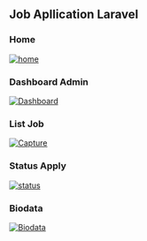 

## Job Apllication Laravel

<h3>Home</h3>
<a href="https://ibb.co/wWK09QF"><img src="https://i.ibb.co/Wycxbz4/home.png" alt="home" border="0"></a> <br>
<h3>Dashboard Admin</h3>
<a href="https://ibb.co/VNDQdQr"><img src="https://i.ibb.co/j5GWdWB/Dashboard.png" alt="Dashboard" border="0"></a> <br>
<h3>List Job</h3>
<a href="https://ibb.co/YbR5L2y"><img src="https://i.ibb.co/Km0tr6L/Capture.png" alt="Capture" border="0"></a> <br>
<h3>Status Apply</h3>
<a href="https://ibb.co/PDtZy7w"><img src="https://i.ibb.co/hYCRNPD/status.png" alt="status" border="0"></a><br>
<h3>Biodata</h3>
<a href="https://ibb.co/JmkmC8m"><img src="https://i.ibb.co/bQdQ7YQ/Biodata.png" alt="Biodata" border="0"></a><br>


